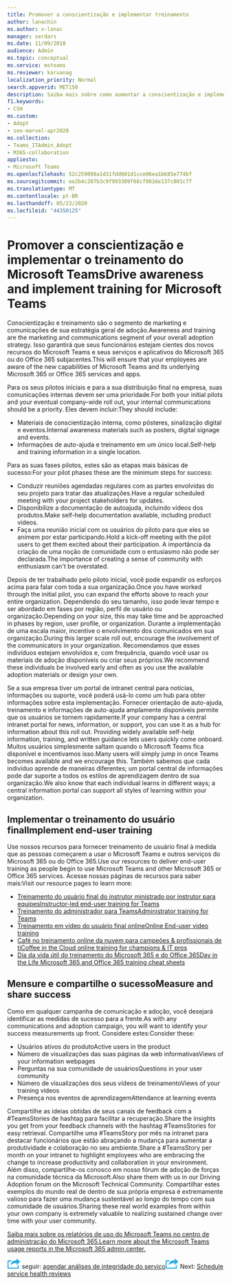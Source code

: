 ```yaml
---
title: Promover a conscientização e implementar treinamento
author: lanachin
ms.author: v-lanac
manager: serdars
ms.date: 11/09/2018
audience: Admin
ms.topic: conceptual
ms.service: msteams
ms.reviewer: karuanag
localization_priority: Normal
search.appverid: MET150
description: Saiba mais sobre como aumentar a conscientização e implementar um programa de treinamento para adoção do Microsoft Teams.
f1.keywords:
- CSH
ms.custom:
- Adopt
- seo-marvel-apr2020
ms.collection:
- Teams_ITAdmin_Adopt
- M365-collaboration
appliesto:
- Microsoft Teams
ms.openlocfilehash: 52c259098a1d31fdd601d1cce06ea1b685e774bf
ms.sourcegitcommit: ee2b4c207b3c9f993309f66cf8016e137c001c7f
ms.translationtype: MT
ms.contentlocale: pt-BR
ms.lasthandoff: 05/23/2020
ms.locfileid: "44350125"
---
```

# <a name="drive-awareness-and-implement-training-for-microsoft-teams"></a><span data-ttu-id="ab24e-103">Promover a conscientização e implementar o treinamento do Microsoft Teams</span><span class="sxs-lookup"><span data-stu-id="ab24e-103">Drive awareness and implement training for Microsoft Teams</span></span>

<span data-ttu-id="ab24e-104">Conscientização e treinamento são o segmento de marketing e comunicações de sua estratégia geral de adoção.</span><span class="sxs-lookup"><span data-stu-id="ab24e-104">Awareness and training are the marketing and communications segment of your overall adoption strategy.</span></span> <span data-ttu-id="ab24e-105">Isso garantirá que seus funcionários estejam cientes dos novos recursos do Microsoft Teams e seus serviços e aplicativos do Microsoft 365 ou do Office 365 subjacentes.</span><span class="sxs-lookup"><span data-stu-id="ab24e-105">This will ensure that your employees are aware of the new capabilities of Microsoft Teams and its underlying Microsoft 365 or Office 365 services and apps.</span></span>
   
<span data-ttu-id="ab24e-106">Para os seus pilotos iniciais e para a sua distribuição final na empresa, suas comunicações internas devem ser uma prioridade.</span><span class="sxs-lookup"><span data-stu-id="ab24e-106">For both your initial pilots and your eventual company-wide roll out, your internal communications should be a priority.</span></span> <span data-ttu-id="ab24e-107">Eles devem incluir:</span><span class="sxs-lookup"><span data-stu-id="ab24e-107">They should include:</span></span>

- <span data-ttu-id="ab24e-108">Materiais de conscientização interna, como pôsteres, sinalização digital e eventos.</span><span class="sxs-lookup"><span data-stu-id="ab24e-108">Internal awareness materials such as posters, digital signage and events.</span></span>
- <span data-ttu-id="ab24e-109">Informações de auto-ajuda e treinamento em um único local.</span><span class="sxs-lookup"><span data-stu-id="ab24e-109">Self-help and training information in a single location.</span></span>

<span data-ttu-id="ab24e-110">Para as suas fases pilotos, estes são as etapas mais básicas de sucesso:</span><span class="sxs-lookup"><span data-stu-id="ab24e-110">For your pilot phases these are the minimum steps for success:</span></span>

- <span data-ttu-id="ab24e-111">Conduzir reuniões agendadas regulares com as partes envolvidas do seu projeto para tratar das atualizações.</span><span class="sxs-lookup"><span data-stu-id="ab24e-111">Have a regular scheduled meeting with your project stakeholders for updates.</span></span>
- <span data-ttu-id="ab24e-112">Disponibilize a documentação de autoajuda, incluindo vídeos dos produtos.</span><span class="sxs-lookup"><span data-stu-id="ab24e-112">Make self-help documentation available, including product videos.</span></span>
- <span data-ttu-id="ab24e-113">Faça uma reunião inicial com os usuários do piloto para que eles se animem por estar participando.</span><span class="sxs-lookup"><span data-stu-id="ab24e-113">Hold a kick-off meeting with the pilot users to get them excited about their participation.</span></span> <span data-ttu-id="ab24e-114">A importância da criação de uma noção de comunidade com o entusiasmo não pode ser declarada.</span><span class="sxs-lookup"><span data-stu-id="ab24e-114">The importance of creating a sense of community with enthusiasm can't be overstated.</span></span>

<span data-ttu-id="ab24e-115">Depois de ter trabalhado pelo piloto inicial, você pode expandir os esforços acima para falar com toda a sua organização.</span><span class="sxs-lookup"><span data-stu-id="ab24e-115">Once you have worked through the initial pilot, you can expand the efforts above to reach your entire organization.</span></span> <span data-ttu-id="ab24e-116">Dependendo do seu tamanho, isso pode levar tempo e ser abordado em fases por região, perfil de usuário ou organização.</span><span class="sxs-lookup"><span data-stu-id="ab24e-116">Depending on your size, this may take time and be approached in phases by region, user profile, or organization.</span></span> <span data-ttu-id="ab24e-117">Durante a implementação de uma escala maior, incentive o envolvimento dos comunicados em sua organização.</span><span class="sxs-lookup"><span data-stu-id="ab24e-117">During this larger scale roll out, encourage the involvement of the communicators in your organization.</span></span> <span data-ttu-id="ab24e-118">Recomendamos que esses indivíduos estejam envolvidos e, com frequência, quando você usar os materiais de adoção disponíveis ou criar seus próprios.</span><span class="sxs-lookup"><span data-stu-id="ab24e-118">We recommend these individuals be involved early and often as you use the available adoption materials or design your own.</span></span>

<span data-ttu-id="ab24e-119">Se a sua empresa tiver um portal de intranet central para notícias, informações ou suporte, você poderá usá-lo como um hub para obter informações sobre esta implementação. Fornecer orientação de auto-ajuda, treinamento e informações de auto-ajuda amplamente disponíveis permite que os usuários se tornem rapidamente.</span><span class="sxs-lookup"><span data-stu-id="ab24e-119">If your company has a central intranet portal for news, information, or support, you can use it as a hub for information about this roll out. Providing widely available self-help information, training, and written guidance lets users quickly come onboard.</span></span> <span data-ttu-id="ab24e-120">Muitos usuários simplesmente saltam quando o Microsoft Teams fica disponível e incentivamos isso.</span><span class="sxs-lookup"><span data-stu-id="ab24e-120">Many users will simply jump in once Teams becomes available and we encourage this.</span></span> <span data-ttu-id="ab24e-121">Também sabemos que cada indivíduo aprende de maneiras diferentes; um portal central de informações pode dar suporte a todos os estilos de aprendizagem dentro de sua organização.</span><span class="sxs-lookup"><span data-stu-id="ab24e-121">We also know that each individual learns in different ways; a central information portal can support all styles of learning within your organization.</span></span>

## <a name="implement-end-user-training"></a><span data-ttu-id="ab24e-122">Implementar o treinamento do usuário final</span><span class="sxs-lookup"><span data-stu-id="ab24e-122">Implement end-user training</span></span>

<span data-ttu-id="ab24e-123">Use nossos recursos para fornecer treinamento de usuário final à medida que as pessoas começarem a usar o Microsoft Teams e outros serviços do Microsoft 365 ou do Office 365.</span><span class="sxs-lookup"><span data-stu-id="ab24e-123">Use our resources to deliver end-user training as people begin to use Microsoft Teams and other Microsoft 365 or Office 365 services.</span></span> <span data-ttu-id="ab24e-124">Acesse nossas páginas de recursos para saber mais:</span><span class="sxs-lookup"><span data-stu-id="ab24e-124">Visit our resource pages to learn more:</span></span>

- [<span data-ttu-id="ab24e-125">Treinamento do usuário final do instrutor ministrado por instrutor para equipes</span><span class="sxs-lookup"><span data-stu-id="ab24e-125">Instructor-led end-user training for Teams</span></span>](instructor-led-training-teams-landing-page.md)
- [<span data-ttu-id="ab24e-126">Treinamento do administrador para Teams</span><span class="sxs-lookup"><span data-stu-id="ab24e-126">Administrator training for Teams</span></span>](itadmin-readiness.md)
- [<span data-ttu-id="ab24e-127">Treinamento em vídeo do usuário final online</span><span class="sxs-lookup"><span data-stu-id="ab24e-127">Online End-user video training</span></span>](https://support.office.com/article/microsoft-teams-video-training-4f108e54-240b-4351-8084-b1089f0d21d7)
- [<span data-ttu-id="ab24e-128">Café no treinamento online da nuvem para campeões & profissionais de ti</span><span class="sxs-lookup"><span data-stu-id="ab24e-128">Coffee in the Cloud online training for champions & IT pros</span></span>](https://aka.ms/CoffeeintheCloud) 
- [<span data-ttu-id="ab24e-129">Dia da vida útil do treinamento do Microsoft 365 e do Office 365</span><span class="sxs-lookup"><span data-stu-id="ab24e-129">Day in the Life Microsoft 365 and Office 365 training cheat sheets</span></span>](https://aka.ms/O365AdoptionTools)

## <a name="measure-and-share-success"></a><span data-ttu-id="ab24e-130">Mensure e compartilhe o sucesso</span><span class="sxs-lookup"><span data-stu-id="ab24e-130">Measure and share success</span></span>

<span data-ttu-id="ab24e-131">Como em qualquer campanha de comunicação e adoção, você desejará identificar as medidas de sucesso para a frente.</span><span class="sxs-lookup"><span data-stu-id="ab24e-131">As with any communications and adoption campaign, you will want to identify your success measurements up front.</span></span> <span data-ttu-id="ab24e-132">Considere estes:</span><span class="sxs-lookup"><span data-stu-id="ab24e-132">Consider these:</span></span>

- <span data-ttu-id="ab24e-133">Usuários ativos do produto</span><span class="sxs-lookup"><span data-stu-id="ab24e-133">Active users in the product</span></span>
- <span data-ttu-id="ab24e-134">Número de visualizações das suas páginas da web informativas</span><span class="sxs-lookup"><span data-stu-id="ab24e-134">Views of your information webpages</span></span>
- <span data-ttu-id="ab24e-135">Perguntas na sua comunidade de usuários</span><span class="sxs-lookup"><span data-stu-id="ab24e-135">Questions in your user community</span></span>
- <span data-ttu-id="ab24e-136">Número de visualizações dos seus vídeos de treinamento</span><span class="sxs-lookup"><span data-stu-id="ab24e-136">Views of your training videos</span></span>
- <span data-ttu-id="ab24e-137">Presença nos eventos de aprendizagem</span><span class="sxs-lookup"><span data-stu-id="ab24e-137">Attendance at learning events</span></span>

<span data-ttu-id="ab24e-138">Compartilhe as ideias obtidas de seus canais de feedback com a #TeamsStories de hashtag para facilitar a recuperação.</span><span class="sxs-lookup"><span data-stu-id="ab24e-138">Share the insights you get from your feedback channels with the hashtag #TeamsStories for easy retrieval.</span></span> <span data-ttu-id="ab24e-139">Compartilhe uma #TeamsStory por mês na intranet para destacar funcionários que estão abraçando a mudança para aumentar a produtividade e colaboração no seu ambiente.</span><span class="sxs-lookup"><span data-stu-id="ab24e-139">Share a #TeamsStory per month on your intranet to highlight employees who are embracing the change to increase productivity and collaboration in your environment.</span></span> <span data-ttu-id="ab24e-140">Além disso, compartilhe-os conosco em nosso fórum de adoção de forças na comunidade técnica da Microsoft.</span><span class="sxs-lookup"><span data-stu-id="ab24e-140">Also share them with us in our Driving Adoption forum on the Microsoft Technical Community.</span></span> <span data-ttu-id="ab24e-141">Compartilhar estes exemplos do mundo real de dentro de sua própria empresa é extremamente valioso para fazer uma mudança sustentável ao longo do tempo com sua comunidade de usuários.</span><span class="sxs-lookup"><span data-stu-id="ab24e-141">Sharing these real world examples from within your own company is extremely valuable to realizing sustained change over time with your user community.</span></span>

[<span data-ttu-id="ab24e-142">Saiba mais sobre os relatórios de uso do Microsoft Teams no centro de administração do Microsoft 365.</span><span class="sxs-lookup"><span data-stu-id="ab24e-142">Learn more about the Microsoft Teams usage reports in the Microsoft 365 admin center.</span></span>](teams-activity-reports.md)

<span data-ttu-id="ab24e-143">![Um ícone que representa as próximas etapas a ](media/teams-adoption-next-icon.png) seguir: [agendar análises de integridade do serviço](teams-adoption-schedule-service-health-reviews.md)</span><span class="sxs-lookup"><span data-stu-id="ab24e-143">![An icon depicting the next steps](media/teams-adoption-next-icon.png) Next: [Schedule service health reviews](teams-adoption-schedule-service-health-reviews.md)</span></span>
